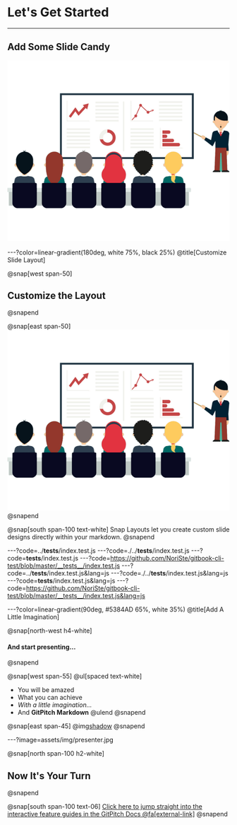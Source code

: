 # Let's Get Started

---

## Add Some Slide Candy

![](assets/img/presentation.png)

---?color=linear-gradient(180deg, white 75%, black 25%)
@title[Customize Slide Layout]

@snap[west span-50]
## Customize the Layout
@snapend

@snap[east span-50]
![](assets/img/presentation.png)
@snapend

@snap[south span-100 text-white]
Snap Layouts let you create custom slide designs directly within your markdown.
@snapend

---?code=../__tests__/index.test.js
---?code=./../__tests__/index.test.js
---?code=__tests__/index.test.js
---?code=https://github.com/NoriSte/gitbook-cli-test/blob/master/__tests__/index.test.js
---?code=../__tests__/index.test.js&lang=js
---?code=./../__tests__/index.test.js&lang=js
---?code=__tests__/index.test.js&lang=js
---?code=https://github.com/NoriSte/gitbook-cli-test/blob/master/__tests__/index.test.js&lang=js

---?color=linear-gradient(90deg, #5384AD 65%, white 35%)
@title[Add A Little Imagination]

@snap[north-west h4-white]
#### And start presenting...
@snapend

@snap[west span-55]
@ul[spaced text-white]
- You will be amazed
- What you can achieve
- *With a little imagination...*
- And **GitPitch Markdown**
@ulend
@snapend

@snap[east span-45]
@img[shadow](assets/img/conference.png)
@snapend

---?image=assets/img/presenter.jpg

@snap[north span-100 h2-white]
## Now It's Your Turn
@snapend

@snap[south span-100 text-06]
[Click here to jump straight into the interactive feature guides in the GitPitch Docs @fa[external-link]](https://gitpitch.com/docs/getting-started/tutorial/)
@snapend
